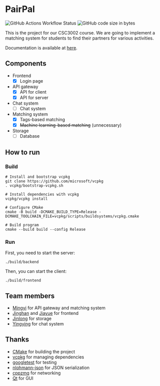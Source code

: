 # PairPal

![GitHub Actions Workflow Status](https://img.shields.io/github/actions/workflow/status/bmyjacks/pairpal-project/cmake.yml)
![GitHub code size in bytes](https://img.shields.io/github/languages/code-size/bmyjacks/pairpal-project)

This is the project for our CSC3002 course. We are going to implement a matching system for students to find their
partners for various activities.

Documentation is available at [here](https://bmyjacks.github.io/pairpal-project/).

## Components

- Frontend
    - [x] Login page

- API gateway
    - [x] API for client
    - [x] API for server

- Chat system
    - [ ] Chat system

- Matching system
    - [x] Tags-based matching
    - [x] ~~Machine learning-based matching~~ (unnecessary)

- Storage
    - [ ] Database

## How to run

### Build

```shell
# Install and bootstrap vcpkg
git clone https://github.com/microsoft/vcpkg
. vcpkg/bootstrap-vcpkg.sh

# Install dependencies with vcpkg
vcpkg/vcpkg install

# Configure CMake
cmake -B build -DCMAKE_BUILD_TYPE=Release -DCMAKE_TOOLCHAIN_FILE=vcpkg/scripts/buildsystems/vcpkg.cmake

# Build program
cmake --build build --config Release
```

### Run

First, you need to start the server:

```shell
./build/backend
```

Then, you can start the client:

```shell
./build/frontend
```

## Team members

- [Mingyi](https://github.com/bmyjacks) for API gateway and matching system
- [Jinghan](https://github.com/Bella2005464) and [Jiayue](https://github.com/daijiayue) for frontend
- [Jinlong](https://github.com/Sheriaties) for storage
- [Yingying](https://github.com/yvvonie) for chat system

## Thanks

- [CMake](https://cmake.org/) for building the project
- [vcpkg](https://vcpkg.io/en/) for managing dependencies
- [googletest](https://github.com/google/googletest) for testing
- [nlohmann-json](https://github.com/nlohmann/json) for JSON serialization
- [cppzmq](https://github.com/zeromq/cppzmq) for networking
- [Qt](https://www.qt.io/) for GUI

